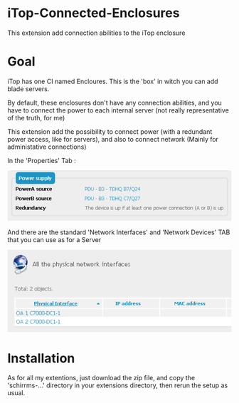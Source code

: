 # iTop-Connected-Enclosures
This extension add connection abilities to the iTop enclosure

# Goal
iTop has one CI named Encloures. This is the 'box' in witch you can add blade servers.

By default, these enclosures don't have any connection abilities, and you have to connect the power to each internal server (not really representative of the truth, for me)

This extension add the possibility to connect power (with a redundant power access, like for servers), and also to connect network (Mainly for administative connections)

In the 'Properties' Tab :

![Enclosure over connections](images/Enclosures-Power.png)

And there are the standard 'Network Interfaces' and 'Network Devices' TAB that you can use as for a Server

![Enclosure Network Interfaces](images/Enclosures-NIC.png)

# Installation
As for all my extentions, just download the zip file, and copy the 'schirrms-...' directory in your extensions directory, then rerun the setup as usual.

